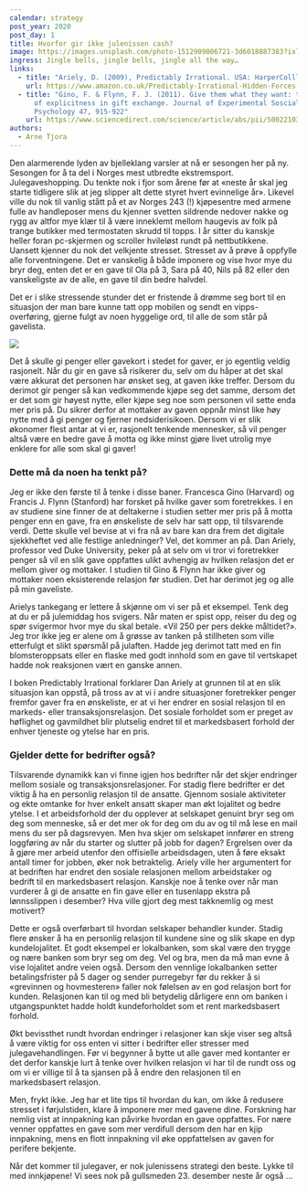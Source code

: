 ```yaml
---
calendar: strategy
post_year: 2020
post_day: 1
title: Hvorfor gir ikke julenissen cash?
image: https://images.unsplash.com/photo-1512909006721-3d6018887383?ixlib=rb-1.2.1&ixid=eyJhcHBfaWQiOjEyMDd9&auto=format&fit=crop&w=1100&q=60
ingress: Jingle bells, jingle bells, jingle all the way…
links:
  - title: "Ariely, D. (2009), Predictably Irrational. USA: HarperColllins"
    url: https://www.amazon.co.uk/Predictably-Irrational-Hidden-Forces-Decisions/dp/0007256531/ref=sr_1_1?crid=2ANNWRF4F42OX&dchild=1&keywords=predictably+irrational&qid=1605087351&sprefix=predict%2Caps%2C193&sr=8-1
  - title: "Gino, F. & Flynn, F. J. (2011). Give them what they want: the benefits
      of explicitness in gift exchange. Journal of Experimental Soscial
      Psychology 47, 915-922"
    url: https://www.sciencedirect.com/science/article/abs/pii/S0022103111000801
authors:
  - Arne Tjora
---
```

Den alarmerende lyden av bjelleklang varsler at nå er sesongen her på ny. Sesongen for å ta del i Norges mest utbredte ekstremsport. Julegaveshopping. Du tenkte nok i fjor som årene før at «neste år skal jeg starte tidligere slik at jeg slipper alt dette styret hvert evinnelige år». Likevel ville du nok til vanlig stått på et av Norges 243 (!) kjøpesentre med armene fulle av handleposer mens du kjenner svetten sildrende nedover nakke og rygg av altfor mye klær til å være inneklemt mellom haugevis av folk på trange butikker med termostaten skrudd til topps. I år sitter du kanskje heller foran pc-skjermen og scroller hvileløst rundt på nettbutikkene. Uansett kjenner du nok det velkjente stresset. Stresset av å prøve å oppfylle alle forventningene. Det er vanskelig å både imponere og vise hvor mye du bryr deg, enten det er en gave til Ola på 3, Sara på 40, Nils på 82 eller den vanskeligste av de alle, en gave til din bedre halvdel.

Det er i slike stressende stunder det er fristende å drømme seg bort til en situasjon der man bare kunne tatt opp mobilen og sendt en vipps-overføring, gjerne fulgt av noen hyggelige ord, til alle de som står på gavelista. 

![](assets/vipps.png)



Det å skulle gi penger eller gavekort i stedet for gaver, er jo egentlig veldig rasjonelt. Når du gir en gave så risikerer du, selv om du håper at det skal være akkurat det personen har ønsket seg, at gaven ikke treffer. Dersom du derimot gir penger så kan vedkommende kjøpe seg det samme, dersom det er det som gir høyest nytte, eller kjøpe seg noe som personen vil sette enda mer pris på. Du sikrer derfor at mottaker av gaven oppnår minst like høy nytte med å gi penger og fjerner nedsiderisikoen. Dersom vi er slik økonomer flest antar at vi er, rasjonelt tenkende mennesker, så vil penger altså være en bedre gave å motta og ikke minst gjøre livet utrolig mye enklere for alle som skal gi gaver!



### Dette må da noen ha tenkt på?

Jeg er ikke den første til å tenke i disse baner. Francesca Gino (Harvard) og Francis J. Flynn (Stanford) har forsket på hvilke gaver som foretrekkes. I en av studiene sine finner de at deltakerne i studien setter mer pris på å motta penger enn en gave, fra en ønskeliste de selv har satt opp, til tilsvarende verdi. Dette skulle vel bevise at vi fra nå av bare kan dra frem det digitale sjekkheftet ved alle festlige anledninger?
Vel, det kommer an på. Dan Ariely, professor ved Duke University, peker på at selv om vi tror vi foretrekker penger så vil en slik gave oppfattes ulikt avhengig av hvilken relasjon det er mellom giver og mottaker. I studien til Gino & Flynn har ikke giver og mottaker noen eksisterende relasjon før studien. Det har derimot jeg og alle på min gaveliste. 

Arielys tankegang er lettere å skjønne om vi ser på et eksempel. Tenk deg at du er på julemiddag hos svigers. Når maten er spist opp, reiser du deg og spør svigermor hvor mye du skal betale. «Vil 250 per pers dekke måltidet?». Jeg tror ikke jeg er alene om å grøsse av tanken på stillheten som ville etterfulgt et slikt spørsmål på julaften. Hadde jeg derimot tatt med en fin blomsteroppsats eller en flaske med godt innhold som en gave til vertskapet hadde nok reaksjonen vært en ganske annen.





I boken Predictably Irrational forklarer Dan Ariely at grunnen til at en slik situasjon kan oppstå, på tross av at vi i andre situasjoner foretrekker penger fremfor gaver fra en ønskeliste, er at vi her endrer en sosial relasjon til en markeds- eller transaksjonsrelasjon. Det sosiale forholdet som er preget av høflighet og gavmildhet blir plutselig endret til et markedsbasert forhold der enhver tjeneste og ytelse har en pris.

### Gjelder dette for bedrifter også?

Tilsvarende dynamikk kan vi finne igjen hos bedrifter når det skjer endringer mellom sosiale og transaksjonsrelasjoner. For stadig flere bedrifter er det viktig å ha en personlig relasjon til de ansatte. Gjennom sosiale aktiviteter og ekte omtanke for hver enkelt ansatt skaper man økt lojalitet og bedre ytelse. I et arbeidsforhold der du opplever at selskapet genuint bryr seg om deg som menneske, så er det mer ok for deg om du av og til må lese en mail mens du ser på dagsrevyen. Men hva skjer om selskapet innfører en streng loggføring av når du starter og slutter på jobb for dagen? Ergrelsen over da å gjøre mer arbeid utenfor den offisielle arbeidsdagen, uten å føre eksakt antall timer for jobben, øker nok betraktelig. Ariely ville her argumentert for at bedriften har endret den sosiale relasjonen mellom arbeidstaker og bedrift til en markedsbasert relasjon. Kanskje noe å tenke over når man vurderer å gi de ansatte en fin gave eller en tusenlapp ekstra på lønnsslippen i desember? Hva ville gjort deg mest takknemlig og mest motivert?

Dette er også overførbart til hvordan selskaper behandler kunder. Stadig flere ønsker å ha en personlig relasjon til kundene sine og slik skape en dyp kundelojalitet. Et godt eksempel er lokalbanken, som skal være den trygge og nære banken som bryr seg om deg. Vel og bra, men da må man evne å vise lojalitet andre veien også. Dersom den vennlige lokalbanken setter betalingsfrister på 5 dager og sender purregebyr før du rekker å si «grevinnen og hovmesteren» faller nok følelsen av en god relasjon bort for kunden. Relasjonen kan til og med bli betydelig dårligere enn om banken i utgangspunktet hadde holdt kundeforholdet som et rent markedsbasert forhold.

Økt bevissthet rundt hvordan endringer i relasjoner kan skje viser seg altså å være viktig for oss enten vi sitter i bedrifter eller stresser med julegavehandlingen. Før vi begynner å bytte ut alle gaver med kontanter er det derfor kanskje lurt å tenke over hvilken relasjon vi har til de rundt oss og om vi er villige til å ta sjansen på å endre den relasjonen til en markedsbasert relasjon.

Men, frykt ikke. Jeg har et lite tips til hvordan du kan, om ikke å redusere stresset i førjulstiden, klare å imponere mer med gavene dine. Forskning har nemlig vist at innpakning kan påvirke hvordan en gave oppfattes. For nære venner oppfattes en gave som mer verdifull dersom den har en kjip innpakning, mens en flott innpakning vil øke oppfattelsen av gaven for perifere bekjente.

Når det kommer til julegaver, er nok julenissens strategi den beste. Lykke til med innkjøpene! Vi sees nok på gullsmeden 23. desember neste år også …
